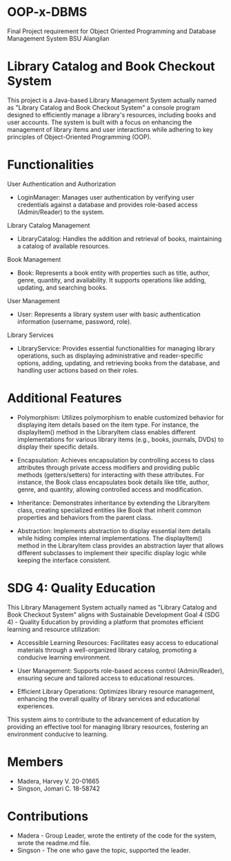 # OOP-x-DBMS

Final Project requirement for Object Oriented Programming and Database Management System BSU Alangilan


# Library Catalog and Book Checkout System
This project is a Java-based Library Management System actually named as "Library Catalog and Book Checkout System" a console program designed to efficiently manage a library's resources, including books and user accounts. The system is built with a focus on enhancing the management of library items and user interactions while adhering to key principles of Object-Oriented Programming (OOP).


# Functionalities
User Authentication and Authorization

* LoginManager: Manages user authentication by verifying user credentials against a database and provides role-based access (Admin/Reader) to the system.

Library Catalog Management

* LibraryCatalog: Handles the addition and retrieval of books, maintaining a catalog of available resources.

Book Management

* Book: Represents a book entity with properties such as title, author, genre, quantity, and availability. It supports operations like adding, updating, and searching books.

User Management

* User: Represents a library system user with basic authentication information (username, password, role).

Library Services

* LibraryService: Provides essential functionalities for managing library operations, such as displaying administrative and reader-specific options, adding, updating, and retrieving books from the database, and handling user actions based on their roles.

# Additional Features

* Polymorphism: Utilizes polymorphism to enable customized behavior for displaying item details based on the item type. For instance, the displayItem() method in the LibraryItem class enables different implementations for various library items (e.g., books, journals, DVDs) to display their specific details.

* Encapsulation: Achieves encapsulation by controlling access to class attributes through private access modifiers and providing public methods (getters/setters) for interacting with these attributes. For instance, the Book class encapsulates book details like title, author, genre, and quantity, allowing controlled access and modification.

* Inheritance: Demonstrates inheritance by extending the LibraryItem class, creating specialized entities like Book that inherit common properties and behaviors from the parent class.

* Abstraction: Implements abstraction to display essential item details while hiding complex internal implementations. The displayItem() method in the LibraryItem class provides an abstraction layer that allows different subclasses to implement their specific display logic while keeping the interface consistent.

# SDG 4: Quality Education

This Library Management System actually named as "Library Catalog and Book Checkout System" aligns with Sustainable Development Goal 4 (SDG 4) - Quality Education by providing a platform that promotes efficient learning and resource utilization:

* Accessible Learning Resources: Facilitates easy access to educational materials through a well-organized library catalog, promoting a conducive learning environment.

* User Management: Supports role-based access control (Admin/Reader), ensuring secure and tailored access to educational resources.

* Efficient Library Operations: Optimizes library resource management, enhancing the overall quality of library services and educational experiences.

This system aims to contribute to the advancement of education by providing an effective tool for managing library resources, fostering an environment conducive to learning.

# Members
* Madera, Harvey V.     20-01665
* Singson, Jomari C.    18-58742

# Contributions
* Madera - Group Leader, wrote the entirety of the code for the system, wrote the readme.md file.
* Singson - The one who gave the topic, supported the leader.
